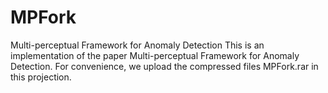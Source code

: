 # MPFork
Multi-perceptual Framework for Anomaly Detection
This is an implementation of the paper Multi-perceptual Framework for Anomaly Detection. For convenience, we upload the compressed files MPFork.rar in this projection.
